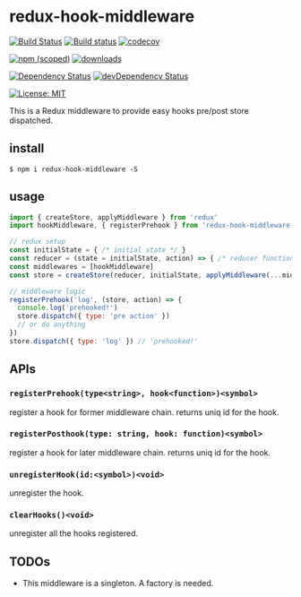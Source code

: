 # redux-hook-middleware

[![Build Status](https://travis-ci.org/kamataryo/redux-hook-middleware.svg?branch=master)](https://travis-ci.org/kamataryo/redux-hook-middleware)
[![Build status](https://ci.appveyor.com/api/projects/status/eocea8d71kqcmrim?svg=true)](https://ci.appveyor.com/project/KamataRyo55333/redux-hook-middleware)
[![codecov](https://codecov.io/gh/kamataryo/redux-hook-middleware/branch/master/graph/badge.svg)](https://codecov.io/gh/kamataryo/redux-hook-middleware)

[![npm (scoped)](https://img.shields.io/npm/v/redux-hook-middleware.svg)](https://www.npmjs.com/package/kamataryo/redux-hook-middleware)
[![downloads](https://img.shields.io/npm/dt/redux-hook-middleware.svg)](https://www.npmjs.com/package/redux-hook-middleware)

[![Dependency Status](https://img.shields.io/david/kamataryo/redux-hook-middleware.svg?style=flat)](https://david-dm.org/kamataryo/redux-hook-middleware)
[![devDependency Status](https://img.shields.io/david/dev/kamataryo/redux-hook-middleware.svg?style=flat)](https://david-dm.org/kamataryo/redux-hook-middleware#info=devDependencies)

[![License: MIT](https://img.shields.io/badge/License-MIT-yellow.svg)](https://opensource.org/licenses/MIT)

This is a Redux middleware to provide easy hooks pre/post store dispatched.

## install

```shell
$ npm i redux-hook-middleware -S
```

## usage

```javascript
import { createStore, applyMiddleware } from 'redux'
import hookMiddleware, { registerPrehook } from 'redux-hook-middleware'

// redux setup
const initialState = { /* initial state */ }
const reducer = (state = initialState, action) => { /* reducer function logics */ return state }
const middlewares = [hookMiddleware]
const store = createStore(reducer, initialState, applyMiddleware(...middlewares))

// middleware logic
registerPrehook('log', (store, action) => {
  console.log('prehooked!')
  store.dispatch({ type: 'pre action' })
  // or do anything
})
store.dispatch({ type: 'log' }) // 'prehooked!'
```

## APIs

### `registerPrehook(type<string>, hook<function>)<symbol>`

register a hook for former middleware chain.
returns uniq id for the hook.

### `registerPosthook(type: string, hook: function)<symbol>`

register a hook for later middleware chain.
returns uniq id for the hook.

### `unregisterHook(id:<symbol>)<void>`

unregister the hook.

### `clearHooks()<void>`

unregister all the hooks registered.

## TODOs

- This middleware is a singleton. A factory is needed.

